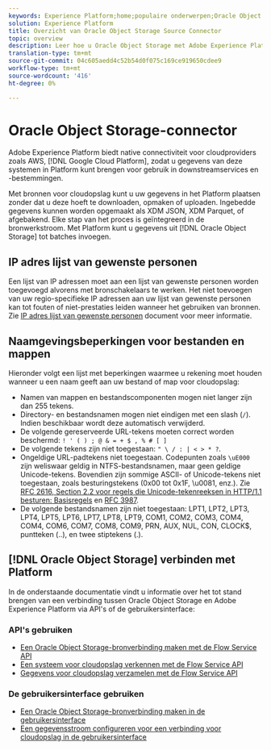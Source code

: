 ```yaml
---
keywords: Experience Platform;home;populaire onderwerpen;Oracle Object Storage;oracle-objectopslag
solution: Experience Platform
title: Overzicht van Oracle Object Storage Source Connector
topic: overview
description: Leer hoe u Oracle Object Storage met Adobe Experience Platform kunt verbinden via API's of de gebruikersinterface.
translation-type: tm+mt
source-git-commit: 04c605aedd4c52b54d0f075c169ce919650cdee9
workflow-type: tm+mt
source-wordcount: '416'
ht-degree: 0%

---
```



# Oracle Object Storage-connector

Adobe Experience Platform biedt native connectiviteit voor cloudproviders zoals AWS, [!DNL Google Cloud Platform], zodat u gegevens van deze systemen in Platform kunt brengen voor gebruik in downstreamservices en -bestemmingen.

Met bronnen voor cloudopslag kunt u uw gegevens in het Platform plaatsen zonder dat u deze hoeft te downloaden, opmaken of uploaden. Ingebedde gegevens kunnen worden opgemaakt als XDM JSON, XDM Parquet, of afgebakend. Elke stap van het proces is geïntegreerd in de bronwerkstroom. Met Platform kunt u gegevens uit [!DNL Oracle Object Storage] tot batches invoegen.

## IP adres lijst van gewenste personen

Een lijst van IP adressen moet aan een lijst van gewenste personen worden toegevoegd alvorens met bronschakelaars te werken. Het niet toevoegen van uw regio-specifieke IP adressen aan uw lijst van gewenste personen kan tot fouten of niet-prestaties leiden wanneer het gebruiken van bronnen. Zie [IP adres lijst van gewenste personen](../../ip-address-allow-list.md) document voor meer informatie.

## Naamgevingsbeperkingen voor bestanden en mappen

Hieronder volgt een lijst met beperkingen waarmee u rekening moet houden wanneer u een naam geeft aan uw bestand of map voor cloudopslag:

- Namen van mappen en bestandscomponenten mogen niet langer zijn dan 255 tekens.
- Directory- en bestandsnamen mogen niet eindigen met een slash (`/`). Indien beschikbaar wordt deze automatisch verwijderd.
- De volgende gereserveerde URL-tekens moeten correct worden beschermd: `! ' ( ) ; @ & = + $ , % # [ ]`
- De volgende tekens zijn niet toegestaan: `" \ / : | < > * ?`.
- Ongeldige URL-padtekens niet toegestaan. Codepunten zoals `\uE000` zijn weliswaar geldig in NTFS-bestandsnamen, maar geen geldige Unicode-tekens. Bovendien zijn sommige ASCII- of Unicode-tekens niet toegestaan, zoals besturingstekens (0x00 tot 0x1F, \u0081, enz.). Zie [RFC 2616, Section 2.2 voor regels die Unicode-tekenreeksen in HTTP/1.1 besturen: Basisregels](https://www.ietf.org/rfc/rfc2616.txt) en [RFC 3987](https://www.ietf.org/rfc/rfc3987.txt).
- De volgende bestandsnamen zijn niet toegestaan: LPT1, LPT2, LPT3, LPT4, LPT5, LPT6, LPT7, LPT8, LPT9, COM1, COM2, COM3, COM4, COM4, COM6, COM7, COM8, COM9, PRN, AUX, NUL, CON, CLOCK$, puntteken (..), en twee stiptekens (.).

## [!DNL Oracle Object Storage] verbinden met Platform

In de onderstaande documentatie vindt u informatie over het tot stand brengen van een verbinding tussen Oracle Object Storage en Adobe Experience Platform via API&#39;s of de gebruikersinterface:

### API&#39;s gebruiken

- [Een Oracle Object Storage-bronverbinding maken met de Flow Service API](../../tutorials/api/create/cloud-storage/oracle-object-storage.md)
- [Een systeem voor cloudopslag verkennen met de Flow Service API](../../tutorials/api/explore/cloud-storage.md)
- [Gegevens voor cloudopslag verzamelen met de Flow Service API](../../tutorials/api/collect/cloud-storage.md)

### De gebruikersinterface gebruiken

- [Een Oracle Object Storage-bronverbinding maken in de gebruikersinterface](../../tutorials/ui/create/cloud-storage/oracle-object-storage.md)
- [Een gegevensstroom configureren voor een verbinding voor cloudopslag in de gebruikersinterface](../../tutorials/ui/dataflow/batch/cloud-storage.md)